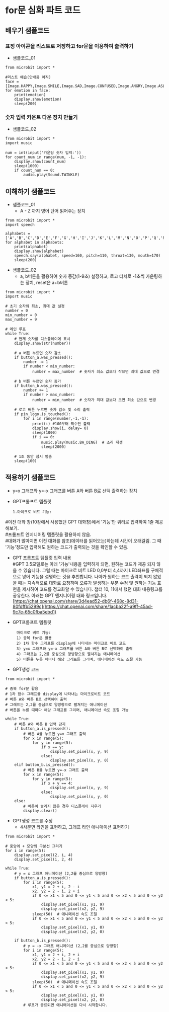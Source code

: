 # for문 심화 파트 코드
## 배우기 샘플코드
### 표정 아이콘을 리스트로 저장하고 for문을 이용하여 출력하기
* 샘플코드_01
```
from microbit import *

#리스트 예습(안배움 아직)
face = [Image.HAPPY,Image.SMILE,Image.SAD,Image.CONFUSED,Image.ANGRY,Image.ASLEEP,Image.SURPRISED]
for emotion in face:
    print(emotion)
    display.show(emotion)
    sleep(200)

```
### 숫자 입력 카운트 다운 장치 만들기
* 샘플코드_02
```
from microbit import *
import music

num = int(input('카운팅 숫자 입력:'))
for count_num in range(num, -1, -1):
    display.show(count_num)
    sleep(1000)
    if count_num == 0:
        audio.play(Sound.TWINKLE)
```


## 이해하기 샘플코드
* 샘플코드_01
  - A - Z 까지 영어 단어 읽어주는 장치
```
from microbit import *
import speech

alphabets =['A','B','C','D','E','F','G','H','I','J','K','L','M','N','O','P','Q','R','S','T','U','V','W','X','Y','Z']
for alphabet in alphabets:
    print(alphabet)
    display.show(alphabet)
    speech.say(alphabet, speed=160, pitch=110, throat=130, mouth=170)
    sleep(200)
```

* 샘플코드_02
  - a, b버튼을 활용하여 숫자 증감(1-9초) 설정하고, 로고 터치로 -1초씩 카운팅하는 장치, reset은 a+b버튼
```
from microbit import *
import music

# 초기 숫자와 최소, 최대 값 설정
number = 0
min_number = 0
max_number = 9

# 메인 루프
while True:
    # 현재 숫자를 디스플레이에 표시
    display.show(str(number))
    
    # a 버튼 누르면 숫자 감소
    if button_a.was_pressed():
        number -= 1
        if number < min_number:
            number = max_number  # 숫자가 최소 값보다 작으면 최대 값으로 변경
    
    # b 버튼 누르면 숫자 증가
    if button_b.was_pressed():
        number += 1
        if number > max_number:
            number = min_number  # 숫자가 최대 값보다 크면 최소 값으로 변경
    
    # 로고 버튼 누르면 숫자 감소 및 소리 출력
    if pin_logo.is_touched():
        for i in range(number,-1,-1):
            print(i) #100부터 짝수만 출력
            display.show(i, delay= 0)
            sleep(1000)
            if i == 0:
                music.play(music.BA_DING)  # 소리 재생
                sleep(2000)

    # 1초 동안 잠시 멈춤
    sleep(100)
```


## 적용하기 샘플코드
*  y=x 그래프와 y=-x 그래프를 버튼 A와 버튼 B로 선택 출력하는 장치
  - GPT프롬프트 템플릿
    ```
    1.마이크로 비트 기능:
    ```
#이전 대화 창(10장에서 사용했던 GPT 대화창)에서 '기능'만 쿼리로 입력하여 1줄 제공해보기.  
#프롬프트 엔지니어링 템플릿을 활용하지 않음.  
#대화가 많아지면 이전 대화를 참조(데이터를 읽어오는)하는데 시간이 오래걸림. 그 때 '기능'정도만 입력해도 원하는 코드가 출력되는 것을 확인할 수 있음.

  - GPT 프롬프트 템플릿 입력 내용  
#GPT 3.5모델로는 아래 '기능'내용을 입력하게 되면, 원하는 코드가 제공 되지 않을 수 있습니다. 그럴 때는 마이크로 비트 LED 0,0부터 4,4까지 LED좌표를 구체적으로 넣어 기능을 설명하는 것을 추천합니다. 나아가 원하는 코드 출력이 되지 않았을 때는 지속적으로 대화로 요청하며 오류가 발생하는 부분 수정 및 원하는 기능 표현을 제시하여 코드를 정교화할 수 있습니다. 챕터 10, 11에서 했던 대화 내용링크를 공유한다. 아래는 GPT 엔지니어링 대화 링크입니다.
[https://chat.openai.com/share/3d4ead52-db6f-468c-8d31-80fdffb5299c](https://chat.openai.com/share/1acba22f-a9ff-45ad-9c7e-65c0fba5ebd1)

- GPT프롬프트 템플릿
```    
     마이크로 비트 기능: 
     1) 중복 for문 활용
     2) 1차 함수 그래프를 display에 나타내는 마이크로 비트 코드
     3) y=x 그래프와 y=-x 그래프를 버튼 A와 버튼 B로 선택하여 출력
     4) 그래프는 2,2를 중심으로 양방향으로 펼쳐지는 애니메이션
     5) 버튼을 누를 때마다 해당 그래프를 그리며, 애니메이션 속도 조절 가능
```

  - GPT생성 코드
```
from microbit import *

# 중복 for문 활용
# 1차 함수 그래프를 display에 나타내는 마이크로비트 코드
# 버튼 A와 버튼 B로 선택하여 출력
# 그래프는 2,2를 중심으로 양방향으로 펼쳐지는 애니메이션
# 버튼을 누를 때마다 해당 그래프를 그리며, 애니메이션 속도 조절 가능

while True:
    # 버튼 A와 버튼 B 입력 감지
    if button_a.is_pressed():
        # 버튼 A를 누르면 y=x 그래프 출력
        for x in range(5):
            for y in range(5):
                if x == y:
                    display.set_pixel(x, y, 9)
                else:
                    display.set_pixel(x, y, 0)
    elif button_b.is_pressed():
        # 버튼 B를 누르면 y=-x 그래프 출력
        for x in range(5):
            for y in range(5):
                if x + y == 4:
                    display.set_pixel(x, y, 9)
                else:
                    display.set_pixel(x, y, 0)
    else:
        # 버튼이 눌리지 않은 경우 디스플레이 지우기
        display.clear()

 ```

  - GPT생성 코드를 수정
    - 4사분면 라인을 표현하고, 그래프 라인 애니매이션 표현하기
```
from microbit import *

# 중앙에 + 모양의 구분선 그리기
for i in range(5):
    display.set_pixel(2, i, 4)
    display.set_pixel(i, 2, 4)

while True:
    # y = x 그래프 애니메이션 (2,2를 중심으로 양방향)
    if button_a.is_pressed():
        for i in range(5):
            x1, y1 = 2 + i, 2 - i
            x2, y2 = 2 - i, 2 + i
            if 0 <= x1 < 5 and 0 <= y1 < 5 and 0 <= x2 < 5 and 0 <= y2 < 5:
                display.set_pixel(x1, y1, 9)
                display.set_pixel(x2, y2, 9)
            sleep(50)  # 애니메이션 속도 조절
            if 0 <= x1 < 5 and 0 <= y1 < 5 and 0 <= x2 < 5 and 0 <= y2 < 5:
                display.set_pixel(x1, y1, 0)
                display.set_pixel(x2, y2, 0)

    if button_b.is_pressed():
        # y = -x 그래프 애니메이션 (2,2를 중심으로 양방향)
        for i in range(5):
            x1, y1 = 2 + i, 2 + i
            x2, y2 = 2 - i, 2 - i
            if 0 <= x1 < 5 and 0 <= y1 < 5 and 0 <= x2 < 5 and 0 <= y2 < 5:
                display.set_pixel(x1, y1, 9)
                display.set_pixel(x2, y2, 9)
            sleep(50)  # 애니메이션 속도 조절
            if 0 <= x1 < 5 and 0 <= y1 < 5 and 0 <= x2 < 5 and 0 <= y2 < 5:
                display.set_pixel(x1, y1, 0)
                display.set_pixel(x2, y2, 0)         
        # 루프가 종료되면 애니메이션을 다시 시작합니다.
```
